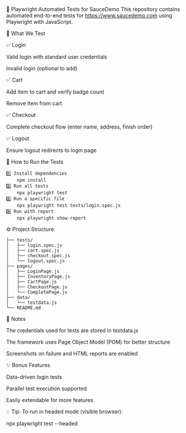 🧪 Playwright Automated Tests for SauceDemo This repository contains automated end-to-end tests for https://www.saucedemo.com using Playwright with JavaScript.

📌 What We Test

✅ Login

Valid login with standard user credentials

Invalid login (optional to add)

✅ Cart

Add item to cart and verify badge count

Remove item from cart

✅ Checkout

Complete checkout flow (enter name, address, finish order)

✅ Logout

Ensure logout redirects to login page

🚀 How to Run the Tests 
```
1️⃣ Install dependencies 
    npm install 
2️⃣ Run all tests 
    npx playwright test 
3️⃣ Run a specific file  
    npx playwright test tests/login.spec.js 
4️⃣ Run with report 
    npx playwright show-report
```

⚙ Project Structure. 
```
├── tests/
│   ├── login.spec.js
│   ├── cart.spec.js
│   ├── checkout.spec.js
│   └── logout.spec.js
├── pages/
│   ├── LoginPage.js
│   ├── InventoryPage.js
│   ├── CartPage.js
│   ├── CheckoutPage.js
│   └── CompletePage.js  
├── data/                  
│   └── testdata.js
└── README.md
```
📝 Notes

The credentials used for tests are stored in testdata.js

The framework uses Page Object Model (POM) for better structure

Screenshots on failure and HTML reports are enabled

✨ Bonus Features

Data-driven login tests

Parallel test execution supported

Easily extendable for more features

💡 Tip: To run in headed mode (visible browser):

npx playwright test --headed
